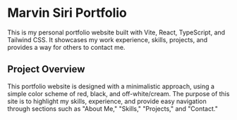 # Marvin Siri Portfolio

This is my personal portfolio website built with Vite, React, TypeScript, and Tailwind CSS. It showcases my work experience, skills, projects, and provides a way for others to contact me.

## Project Overview

This portfolio website is designed with a minimalistic approach, using a simple color scheme of red, black, and off-white/cream. The purpose of this site is to highlight my skills, experience, and provide easy navigation through sections such as "About Me," "Skills," "Projects," and "Contact."
